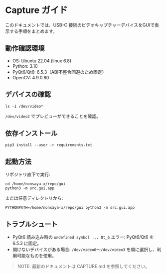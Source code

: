 # Capture ガイド

このドキュメントでは、USB-C 接続のビデオキャプチャーデバイスをGUIで表示する手順をまとめます。

## 動作確認環境
- OS: Ubuntu 22.04 (linux 6.8)
- Python: 3.10
- PyQt6/Qt6: 6.5.3（ABI不整合回避のため固定）
- OpenCV: 4.9.0.80

## デバイスの確認
```
ls -1 /dev/video*
```
`/dev/video2` でプレビューができることを確認。

## 依存インストール
```
pip3 install --user -r requirements.txt
```

## 起動方法
リポジトリ直下で実行:
```
cd /home/nonsaya-x/repo/gui
python3 -m src.gui.app
```
または任意ディレクトリから:
```
PYTHONPATH=/home/nonsaya-x/repo/gui python3 -m src.gui.app
```

## トラブルシュート
- PyQt6 読み込み時の `undefined symbol ... Qt_6` エラー: PyQt6/Qt6 を 6.5.3 に固定。
- 開けないデバイスがある場合: `/dev/video0`〜`/dev/video3` を順に選択し、利用可能なものを使用。


> NOTE: 最新のドキュメントは CAPTURE.md を参照してください。
